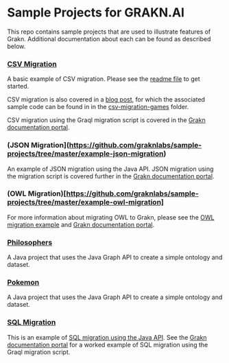# Sample Projects for GRAKN.AI

This repo contains sample projects that are used to illustrate features of Grakn. Additional documentation about each can be found as described below.


### [CSV Migration](https://github.com/graknlabs/sample-projects/tree/master/example-csv-migration)

A basic example of CSV migration. Please see the [readme file](https://github.com/graknlabs/sample-projects/blob/master/example-csv-migration/README.md) to get started.
   
CSV migration is also covered in a [blog post](https://blog.grakn.ai/twenty-years-of-games-in-grakn-14faa974b16e#.cuox3cew2), for which the associated sample code can be found in in the [csv-migration-games](https://github.com/graknlabs/sample-projects/tree/master/example-csv-migration-games) folder.

CSV migration using the Graql migration script is covered in the [Grakn documentation portal](https://grakn.ai/pages/documentation/migration/CSV-migration.html).

### (JSON Migration](https://github.com/graknlabs/sample-projects/tree/master/example-json-migration)

An example of JSON migration using the Java API. JSON migration using the migration script is covered further in the [Grakn documentation portal](https://grakn.ai/pages/documentation/migration/JSON-migration.html).

### (OWL Migration)[https://github.com/graknlabs/sample-projects/tree/master/example-owl-migration]

For more information about migrating OWL to Grakn, please see the [OWL migration example](https://grakn.ai/pages/documentation/examples/OWL-migration.html) and [Grakn documentation portal](https://grakn.ai/pages/documentation/migration/OWL-migration.html).

### [Philosophers](https://github.com/graknlabs/sample-projects/tree/master/example-philosophers)

A Java project that uses the Java Graph API to create a simple ontology and dataset. 

### [Pokemon](https://github.com/graknlabs/sample-projects/tree/master/example-pokemon)

A Java project that uses the Java Graph API to create a simple ontology and dataset.

### [SQL Migration](https://github.com/graknlabs/sample-projects/tree/master/example-sql-migration)

This is an example of [SQL migration using the Java API](https://grakn.ai/pages/documentation/examples/SQL-migration.html). See the [Grakn documentation portal](https://grakn.ai/pages/documentation/migration/SQL-migration.html) for a worked example of SQL migration using the Graql migration script.







